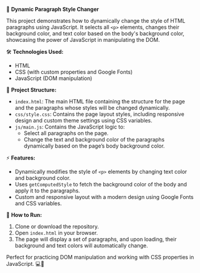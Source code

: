 📝 **Dynamic Paragraph Style Changer**

This project demonstrates how to dynamically change the style of HTML paragraphs using JavaScript. It selects all `<p>` elements, changes their background color, and text color based on the body's background color, showcasing the power of JavaScript in manipulating the DOM.

🛠 **Technologies Used:**
- HTML
- CSS (with custom properties and Google Fonts)
- JavaScript (DOM manipulation)

📁 **Project Structure:**
- `index.html`: The main HTML file containing the structure for the page and the paragraphs whose styles will be changed dynamically.
- `css/style.css`: Contains the page layout styles, including responsive design and custom theme settings using CSS variables.
- `js/main.js`: Contains the JavaScript logic to:
  - Select all paragraphs on the page.
  - Change the text and background color of the paragraphs dynamically based on the page’s body background color.

⚡ **Features:**
- Dynamically modifies the style of `<p>` elements by changing text color and background color.
- Uses `getComputedStyle` to fetch the background color of the body and apply it to the paragraphs.
- Custom and responsive layout with a modern design using Google Fonts and CSS variables.

🚀 **How to Run:**
1. Clone or download the repository.
2. Open `index.html` in your browser.
3. The page will display a set of paragraphs, and upon loading, their background and text colors will automatically change.

Perfect for practicing DOM manipulation and working with CSS properties in JavaScript. 💻📑
